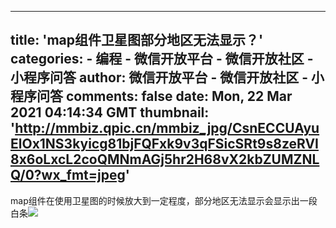 
---
title: 'map组件卫星图部分地区无法显示？'
categories: 
    - 编程
    - 微信开放平台 - 微信开放社区 - 小程序问答
author: 微信开放平台 - 微信开放社区 - 小程序问答
comments: false
date: Mon, 22 Mar 2021 04:14:34 GMT
thumbnail: 'http://mmbiz.qpic.cn/mmbiz_jpg/CsnECCUAyuElOx1NS3kyicg81bjFQFxk9v3qFSicSRt9s8zeRVI8x6oLxcL2coQMNmAGj5hr2H68vX2kbZUMZNLQ/0?wx_fmt=jpeg'
---

<div>   
<p>map组件在使用卫星图的时候放大到一定程度，部分地区无法显示会显示出一段白条<img src="http://mmbiz.qpic.cn/mmbiz_jpg/CsnECCUAyuElOx1NS3kyicg81bjFQFxk9v3qFSicSRt9s8zeRVI8x6oLxcL2coQMNmAGj5hr2H68vX2kbZUMZNLQ/0?wx_fmt=jpeg" referrerpolicy="no-referrer"></p>  
</div>
            